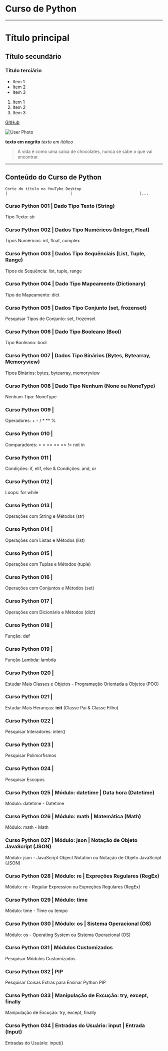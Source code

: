 # Curso de Python

----------------------------------------------------------------------------------------------------

# Título principal
## Título secundário
### Título terciário

- Item 1
- Item 2
- Item 3

1. Item 1
2. Item 2
3. Item 3

[GitHub](https://github.com/Leonardo-Nunes-Armelim)

![User Photo](https://avatars.githubusercontent.com/u/57201164?v=4)

**texto em negrito**
*texto em itálico*

> A vida é como uma caixa de chocolates, nunca se sabe o que vai encontrar.

----------------------------------------------------------------------------------------------------


## Conteúdo do Curso de Python

    Corte do título no YouTybe Desktop
    |                            |                              |...
### Curso Python 001 | Dado Tipo Texto (String)
Tipo Texto: str

### Curso Python 002 | Dados Tipo Numéricos (Integer, Float)
Tipos Numéricos: int, float, complex

### Curso Python 003 | Dados Tipo Sequênciais (List, Tuple, Range)
Tipos de Sequência: list, tuple, range

### Curso Python 004 | Dado Tipo Mapeamento (Dictionary)
Tipo de Mapeamento: dict

### Curso Python 005 | Dados Tipo Conjunto (set, frozenset)
Pesquisar
Tipos de Conjunto: set, frozenset

### Curso Python 006 | Dado Tipo Booleano (Bool)
Tipo Booleano: bool

### Curso Python 007 | Dados Tipo Binários (Bytes, Bytearray, Memoryview)
Tipos Binários: bytes, bytearray, memoryview

### Curso Python 008 | Dado Tipo Nenhum (None ou NoneType)
Nenhum Tipo: NoneType

### Curso Python 009 |
Operadores: + - / * ** %

### Curso Python 010 |
Comparadores: > < >= <= == != not in

### Curso Python 011 |
Condições: if, elif, else & Condições: and, or

### Curso Python 012 |
Loops: for while

### Curso Python 013 |
Operações com String e Métodos (str)

### Curso Python 014 |
Operações com Listas e Métodos (list)

### Curso Python 015 |
Operações com Tuplas e Métodos (tuple)

### Curso Python 016 |
Operações com Conjuntos e Métodos (set)

### Curso Python 017 |
Operações com Dicionário e Métodos (dict)

### Curso Python 018 |
Função: def

### Curso Python 019 |
Função Lambda: lambda

### Curso Python 020 |
Estudar Mais
Classes e Objetos - Programação Orientada a Objetos (POO)

### Curso Python 021 |
Estudar Mais
Heranças: __init__ (Classe Pai & Classe Filho)

### Curso Python 022 |
Pesquisar
Interadores: inter()

### Curso Python 023 |
Pesquisar
Polimorfismos

### Curso Python 024 |
Pesquisar
Escopos

### Curso Python 025 | Módulo: datetime | Data hora (Datetime)
Módulo: datetime - Datetime

### Curso Python 026 | Módulo: math | Matemática (Math)
Módulo: math - Math

### Curso Python 027 | Módulo: json | Notação de Objeto JavaScript (JSON)
Módulo: json - JavaScript Object Notation ou Notação de Objeto JavaScript (JSON)

### Curso Python 028 | Módulo: re | Expreções Regulares (RegEx)
Módulo: re - Regular Expression ou Expreções Regulares (RegEx)

### Curso Python 029 | Módulo: time
Módulo: time - Time ou tempo

### Curso Python 030 | Módulo: os | Sistema Operacional (OS)
Módulo: os - Operating System ou Sistema Operacional (OS)

### Curso Python 031 | Módulos Customizados
Pesquisar
Módulos Customizados

### Curso Python 032 | PIP
Pesquisar Coisas Extras para Ensinar
Python PIP

### Curso Python 033 | Manipulação de Excução: try, except, finally
Manipulação de Excução: try, except, finally

### Curso Python 034 | Entradas do Usuário: input | Entrada (Input)
Entradas do Usuário: input()
